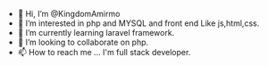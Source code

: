 - 👋 Hi, I’m @KingdomAmirmo
- 👀 I’m interested in php and MYSQL and front end
Like js,html,css.
- 🌱 I’m currently learning laravel framework.
- 💞️ I’m looking to collaborate on php.
- 📫 How to reach me ...
I'm full stack developer.

<!---
KingdomAmirmo/KingdomAmirmo is a ✨ special ✨ repository because its `README.md` (this file) appears on your GitHub profile.
You can click the Preview link to take a look at your changes.
--->
